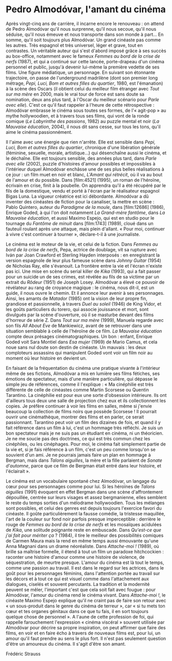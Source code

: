 # Pedro Almodóvar, l'amant du cinéma

Après vingt-cinq ans de carrière, il incarne encore le renouveau&nbsp;: on attend de Pedro Almodóvar qu'il nous surprenne, qu'il nous secoue, qu'il nous séduise, qu'il nous émeuve et nous transporte dans son monde à part... En somme, qu'il soit toujours plus Almodóvar. Un grand cinéaste pas comme les autres. Très espagnol et très universel, léger et grave, tout en contrastes. Un véritable auteur qui s'est d'abord imposé grâce à ses succès au box-office, notamment avec le fameux *Femmes au bord de la crise de nerfs* (1987), et qui a continué sur cette lancée, porte-drapeau d'un cinéma personnel et public, jusqu'à devenir lui-même la première vedette de ses films. Une figure médiatique, un personnage. En suivant son étonnante trajectoire, on passe de l'underground madrilène (dont son premier long métrage, *Pepi, Luci, Bom et autres filles du quartier*, 1980, est l'émanation) à la scène des Oscars (il obtient celui du meilleur film étranger avec *Tout sur ma mère* en 2000, mais le vrai tour de force est sans doute sa nomination, deux ans plus tard, à l'Oscar du meilleur scénario pour *Parle avec elle*). C'est ce qu'il faut rappeler à l'heure de cette rétrospective&nbsp;: Almodóvar embrasse le cinéma sous toutes ses formes, de l'«&nbsp;agit-pop&nbsp;» au mythe hollywoodien, et à travers tous ses films, qui vont de la ronde comique (*Le Labyrinthe des passions*, 1982) au puzzle mental et noir (*La Mauvaise éducation*, 2004), il nous dit sans cesse, sur tous les tons, qu'il aime le cinéma passionnément.

Il l'aime avec une énergie que rien n'arrête. Elle est sensible dans *Pepi, Luci, Bom et autres filles du quartier*, chronique d'une libération générale (féminine, sexuelle, morale, artistique...) qui désenchaîne aussi le cinéma, et le déchaîne. Elle est toujours sensible, des années plus tard, dans *Parle avec elle* (2002), puzzle d'histoires d'amour possibles et impossibles à l'intérieur duquel Almodóvar enchâsse une de ses plus belles réalisations à ce jour&nbsp;: un film muet en noir et blanc, *L'Amant qui rétrécit*, où il va au bout de l'amour et du possible. Dans [film:4521] (1995), un roman de l'héroïne, écrivain en crise, finit à la poubelle. On apprendra qu'il a été récupéré par le fils de la domestique, vendu et porté à l'écran par le réalisateur espagnol Bigas Luna. La vigueur créatrice est ici débordante. Almodóvar a dû inventer des cinéastes de fiction pour la canaliser, la mettre en scène&nbsp;: Pablo Quintero, auteur du *Paradigme de la moule*, dans [film:12686] (1986), Enrique Goded, à qui l'on doit notamment *La Grand-mère fantôme*, dans *La Mauvaise éducation*, et aussi Maximo Espejo, qui est en studio pour le tournage du *Fantôme de minuit* dans [film:1743] (1989), cloué dans un fauteuil roulant après une attaque, mais plein d'allant. «&nbsp;Pour moi, continuer à vivre c'est continuer à tourner&nbsp;», déclare-t-il à une journaliste.

Le cinéma est le moteur de la vie, et celui de la fiction. Dans *Femmes au bord de la crise de nerfs*, Pepa, actrice de doublage, vit sa rupture avec Iván par Joan Crawford et Sterling Hayden interposés&nbsp;: en enregistrant la version espagnole de leur plus fameuse scène dans *Johnny Guitar* (1954) de Nicholas Ray, elle s'évanouit. La frontière entre la vie et l'écran n'existe pas ici. Une mise en scène du serial killer de *Kika* (1993), qui a fait passer pour un suicide un de ses crimes, est révélée au fils de sa victime par un extrait du *Rôdeur* (1951) de Joseph Losey. Almodóvar a élevé ce pouvoir de révélateur au rang de croyance magique&nbsp;: le cinéma, nous dit-il, est un guide, il nous ouvre le chemin. Et il annonce leur avenir à ses personnages. Ainsi, les amants de *Matador* (1985) ont la vision de leur propre fin, grandiose et passionnelle, à travers *Duel au soleil* (1946) de King Vidor, et les goûts particuliers du torero, qui associe jouissance et mort, sont divulgués par la scène d'ouverture, où il se masturbe devant des films d'horreur de série Z. Dans *Tout sur ma mère* (1999), Manuela regarde avec son fils *All About Eve* de Mankiewicz, avant de se retrouver dans une situation semblable à celle de l'héroïne de ce film. *La Mauvaise éducation* compte deux présages cinématographiques. Un bon&nbsp;: enfant, Enrique Goded voit Sara Montiel dans *Esa mujer* (1969) de Mario Camus, et cela noue sans nul doute son destin de cinéaste. Un mauvais&nbsp;: les deux comploteurs assassins qui manipulent Goded vont voir un film noir au moment où leur histoire en devient un.

En faisant de la fréquentation du cinéma une pratique vivante à l'intérieur même de ses fictions, Almodóvar a mis en lumière ses films fétiches, ses émotions de spectateur, mais d'une manière particulière, qui dépasse le simple jeu de références, comme il l'explique&nbsp;: «&nbsp;Ma cinéphilie est très différente de celle de cinéastes comme Martin Scorsese ou Quentin Tarantino. La cinéphilie est pour eux une sorte d'obsession intérieure. Ils ont d'ailleurs tous deux une salle de projection chez eux et ils collectionnent les copies. Je préfère continuer à voir les films en salles, même si j'envie beaucoup la collection de films noirs que possède Scorsese&nbsp;! Il pourrait ouvrir une cinémathèque, montrer des films et en parler, ce serait passionnant. Tarantino peut voir un film des dizaines de fois, et quand il y fait référence dans un film à lui, c'est un hommage très réfléchi. Je suis un bon spectateur mais je ne suis pas un étudiant en cinéma, ni un théoricien. Je ne me soucie pas des doctrines, ce qui est très commun chez les cinéphiles, ou les cinéphages. Pour moi, le cinéma fait simplement partie de la vie et, si je fais référence à un film, c'est un peu comme lorsqu'on se souvient d'un ami. Je ne pourrais jamais faire un plan en hommage à Bergman, mais dans *Talons aiguilles*, la mère et la fille parlaient de *Sonate d'automne*, parce que ce film de Bergman était entré dans leur histoire, et l'éclairait&nbsp;».

Le cinéma est un vocabulaire spontané chez Almodóvar, un langage du cœur pour ses personnages comme pour lui. Si les héroïnes de *Talons aiguilles* (1991) évoquent en effet Bergman dans une scène d'affrontement dépouillée, centrée sur leurs visages et assez bergmanienne, elles semblent le reste du temps sorties d'un mélodrame hollywoodien. Tous les mélanges sont possibles, et celui des genres est depuis toujours l'exercice favori du cinéaste. Il goûte particulièrement la fausse comédie, la tristesse maquillée, l'art de la couleur sur fond noir parfois presque imperceptible&nbsp;: derrière le rouge de *Femmes au bord de la crise de nerfs* et les mosaïques acidulées de *Kika*, une solitude poignante reste en embuscade. Dans *Qu'est-ce que j'ai fait pour mériter ça&nbsp;*? (1984), il tire le meilleur des possibilités comiques de Carmen Maura mais la rend en même temps aussi émouvante qu'une Anna Magnani dans un drame néoréaliste. Dans *Attache-moi&nbsp;!* (1989), où brille sa maîtrise formelle, il étend à tout un film un paradoxe hitchcockien&nbsp;: raconter une histoire d'amour comme une histoire de violence, de séquestration, de meurtre presque. L'amour du cinéma est là tout le temps, comme une passion au travail. Il est dans le regard sur les actrices, dans le goût pour les personnages féminins, dans l'attention portée au travail sur les décors et à tout ce qui est visuel comme dans l'attachement aux dialogues, ciselés et souvent percutants. La tradition et la modernité peuvent se mêler, l'important c'est que cela soit fait avec fougue&nbsp;: pour Almodóvar, l'amour du cinéma rend le cinéma vivant. Dans *Attache-moi&nbsp;!*, le cinéaste Maximo Espejo explique qu'il ne craint pas de faire son retour avec «&nbsp;un sous-produit dans le genre du cinéma de terreur&nbsp;», car «&nbsp;si tu mets ton cœur et tes organes génitaux dans ce que tu fais, il en sort toujours quelque chose de personnel&nbsp;». A l'aune de cette profession de foi, qui rappelle farouchement l'expression «&nbsp;cinéma viscéral&nbsp;» souvent utilisée par Almodóvar pour décrire sa propre inspiration, on peut affirmer que faire des films, en voir et en faire écho à travers de nouveaux films est, pour lui, un amour qu'il faut prendre au sens le plus fort. Il n'est pas seulement question d'être un amoureux du cinéma. Il s'agit d'être son amant.

Frédéric Strauss